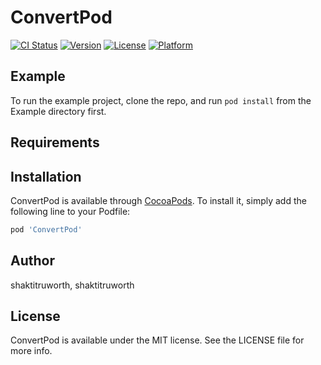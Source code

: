 # ConvertPod

[![CI Status](https://img.shields.io/travis/shaktitruworth/ConvertPod.svg?style=flat)](https://travis-ci.org/shaktitruworth/ConvertPod)
[![Version](https://img.shields.io/cocoapods/v/ConvertPod.svg?style=flat)](https://cocoapods.org/pods/ConvertPod)
[![License](https://img.shields.io/cocoapods/l/ConvertPod.svg?style=flat)](https://cocoapods.org/pods/ConvertPod)
[![Platform](https://img.shields.io/cocoapods/p/ConvertPod.svg?style=flat)](https://cocoapods.org/pods/ConvertPod)

## Example

To run the example project, clone the repo, and run `pod install` from the Example directory first.

## Requirements

## Installation

ConvertPod is available through [CocoaPods](https://cocoapods.org). To install
it, simply add the following line to your Podfile:

```ruby
pod 'ConvertPod'
```

## Author

shaktitruworth, shaktitruworth

## License

ConvertPod is available under the MIT license. See the LICENSE file for more info.
